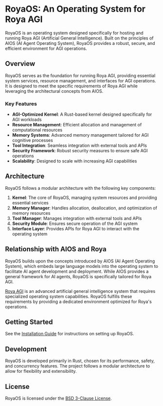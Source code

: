 # RoyaOS: An Operating System for Roya AGI

RoyaOS is an operating system designed specifically for hosting and running Roya AGI (Artificial General Intelligence). Built on the principles of AIOS (AI Agent Operating System), RoyaOS provides a robust, secure, and efficient environment for AGI operations.

## Overview

RoyaOS serves as the foundation for running Roya AGI, providing essential system services, resource management, and interfaces for AGI operations. It is designed to meet the specific requirements of Roya AGI while leveraging the architectural concepts from AIOS.

### Key Features

- **AGI-Optimized Kernel**: A Rust-based kernel designed specifically for AGI workloads
- **Resource Management**: Efficient allocation and management of computational resources
- **Memory Systems**: Advanced memory management tailored for AGI cognitive processes
- **Tool Integration**: Seamless integration with external tools and APIs
- **Security Framework**: Robust security measures to ensure safe AGI operations
- **Scalability**: Designed to scale with increasing AGI capabilities

## Architecture

RoyaOS follows a modular architecture with the following key components:

1. **Kernel**: The core of RoyaOS, managing system resources and providing essential services
2. **Memory Manager**: Handles allocation, deallocation, and optimization of memory resources
3. **Tool Manager**: Manages integration with external tools and APIs
4. **Security Module**: Ensures secure operation of the AGI system
5. **Interface Layer**: Provides APIs for Roya AGI to interact with the operating system

## Relationship with AIOS and Roya

RoyaOS builds upon the concepts introduced by AIOS (AI Agent Operating System), which embeds large language models into the operating system to facilitate AI agent development and deployment. While AIOS provides a general framework for AI agents, RoyaOS is specifically tailored for Roya AGI.

[Roya AGI](https://github.com/jeff-nasseri/Roya) is an advanced artificial general intelligence system that requires specialized operating system capabilities. RoyaOS fulfills these requirements by providing a dedicated environment optimized for Roya's operations.

## Getting Started

See the [Installation Guide](docs/installation.md) for instructions on setting up RoyaOS.

## Development

RoyaOS is developed primarily in Rust, chosen for its performance, safety, and concurrency features. The project follows a modular architecture to allow for flexibility and extensibility.

## License

RoyaOS is licensed under the [BSD 3-Clause License](LICENSE).
